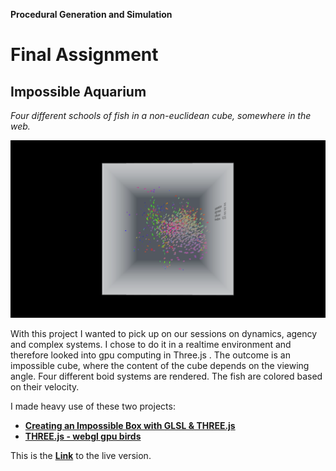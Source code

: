 **Procedural Generation and Simulation**
# Final Assignment

## Impossible Aquarium
*Four different schools of fish in a non-euclidean cube, somewhere in the web.*

[![ImpossibleAquarium](./img/impossibleAquarium_3.png)](https://timrumpf.com/ImpossibleAquarium/ "Impossible Aquarium")

With this project I wanted to pick up on our sessions on dynamics, agency and complex systems.
I chose to do it in a realtime environment and therefore looked into gpu computing in Three.js .
The outcome is an impossible cube, where the content of the cube depends on the viewing angle. Four different boid systems are rendered. The fish are colored based on their velocity.

I made heavy use of these two projects:
- [**Creating an Impossible Box with GLSL & THREE.js**](https://dev.to/jessesolomon/creating-an-impossible-box-with-glsl-three-js-3mi5m)
- [**THREE.js - webgl gpu birds**](https://threejs.org/examples/webgl_gpgpu_birds.html)

This is the [**Link**](https://timrumpf.com/ImpossibleAquarium) to the live version.